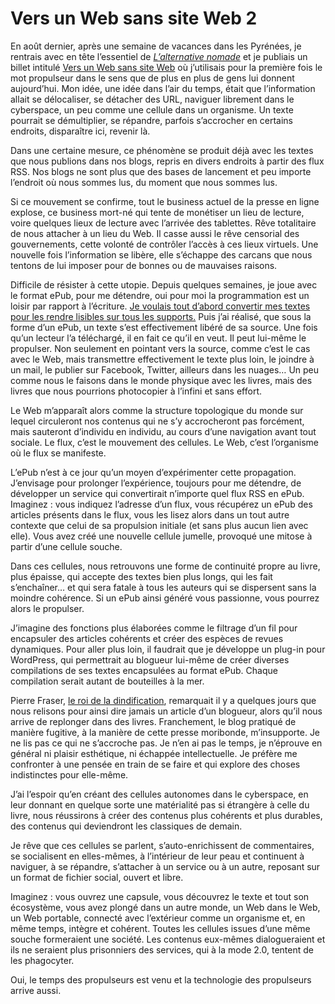 # Vers un Web sans site Web 2

En août dernier, après une semaine de vacances dans les Pyrénées, je rentrais avec en tête l’essentiel de [*L’alternative nomade*](https://tcrouzet.com/alternative-nomade/) et je publiais un billet intitulé [Vers un Web sans site Web](https://tcrouzet.com/2009/08/17/vers-un-web-sans-site-web/) où j’utilisais pour la première fois le mot propulseur dans le sens que de plus en plus de gens lui donnent aujourd’hui. Mon idée, une idée dans l’air du temps, était que l’information allait se délocaliser, se détacher des URL, naviguer librement dans le cyberspace, un peu comme une cellule dans un organisme. Un texte pourrait se démultiplier, se répandre, parfois s’accrocher en certains endroits, disparaître ici, revenir là.<span id="more-16063"></span>

Dans une certaine mesure, ce phénomène se produit déjà avec les textes que nous publions dans nos blogs, repris en divers endroits à partir des flux RSS. Nos blogs ne sont plus que des bases de lancement et peu importe l’endroit où nous sommes lus, du moment que nous sommes lus.

Si ce mouvement se confirme, tout le business actuel de la presse en ligne explose, ce business mort-né qui tente de monétiser un lieu de lecture, voire quelques lieux de lecture avec l’arrivée des tablettes. Rêve totalitaire de nous attacher à un lieu du Web. Il casse aussi le rêve censorial des gouvernements, cette volonté de contrôler l’accès à ces lieux virtuels. Une nouvelle fois l’information se libère, elle s’échappe des carcans que nous tentons de lui imposer pour de bonnes ou de mauvaises raisons.

Difficile de résister à cette utopie. Depuis quelques semaines, je joue avec le format ePub, pour me détendre, oui pour moi la programmation est un loisir par rapport à l’écriture. [Je voulais tout d’abord convertir mes textes pour les rendre lisibles sur tous les supports.](http://txt/tcrouzet.com) Puis j’ai réalisé, que sous la forme d’un ePub, un texte s’est effectivement libéré de sa source. Une fois qu’un lecteur l’a téléchargé, il en fait ce qu’il en veut. Il peut lui-même le propulser. Non seulement en pointant vers la source, comme c’est le cas avec le Web, mais transmettre effectivement le texte plus loin, le joindre à un mail, le publier sur Facebook, Twitter, ailleurs dans les nuages… Un peu comme nous le faisons dans le monde physique avec les livres, mais des livres que nous pourrions photocopier à l’infini et sans effort.

Le Web m’apparaît alors comme la structure topologique du monde sur lequel circuleront nos contenus qui ne s’y accrocheront pas forcément, mais sauteront d’individu en individu, au cours d’une navigation avant tout sociale. Le flux, c’est le mouvement des cellules. Le Web, c’est l’organisme où le flux se manifeste.

L’ePub n’est à ce jour qu’un moyen d’expérimenter cette propagation. J’envisage pour prolonger l’expérience, toujours pour me détendre, de développer un service qui convertirait n’importe quel flux RSS en ePub. Imaginez : vous indiquez l’adresse d’un flux, vous récupérez un ePub des articles présents dans le flux, vous les lisez alors dans un tout autre contexte que celui de sa propulsion initiale (et sans plus aucun lien avec elle). Vous avez créé une nouvelle cellule jumelle, provoqué une mitose à partir d’une cellule souche.

Dans ces cellules, nous retrouvons une forme de continuité propre au livre, plus épaisse, qui accepte des textes bien plus longs, qui les fait s’enchaîner… et qui sera fatale à tous les auteurs qui se dispersent sans la moindre cohérence. Si un ePub ainsi généré vous passionne, vous pourrez alors le propulser.

J’imagine des fonctions plus élaborées comme le filtrage d’un fil pour encapsuler des articles cohérents et créer des espèces de revues dynamiques. Pour aller plus loin, il faudrait que je développe un plug-in pour WordPress, qui permettrait au blogueur lui-même de créer diverses compilations de ses textes encapsulées au format ePub. Chaque compilation serait autant de bouteilles à la mer.

Pierre Fraser, [le roi de la dindification](http://dindification.com/), remarquait il y a quelques jours que nous relisons pour ainsi dire jamais un article d’un blogueur, alors qu’il nous arrive de replonger dans des livres. Franchement, le blog pratiqué de manière fugitive, à la manière de cette presse moribonde, m’insupporte. Je ne lis pas ce qui ne s’accroche pas. Je n’en ai pas le temps, je n’éprouve en général ni plaisir esthétique, ni échappée intellectuelle. Je préfère me confronter à une pensée en train de se faire et qui explore des choses indistinctes pour elle-même.

J’ai l’espoir qu’en créant des cellules autonomes dans le cyberspace, en leur donnant en quelque sorte une matérialité pas si étrangère à celle du livre, nous réussirons à créer des contenus plus cohérents et plus durables, des contenus qui deviendront les classiques de demain.

Je rêve que ces cellules se parlent, s’auto-enrichissent de commentaires, se socialisent en elles-mêmes, à l’intérieur de leur peau et continuent à naviguer, à se répandre, s’attacher à un service ou à un autre, reposant sur un format de fichier social, ouvert et libre.

Imaginez : vous ouvrez une capsule, vous découvrez le texte et tout son écosystème, vous avez plongé dans un autre monde, un Web dans le Web, un Web portable, connecté avec l’extérieur comme un organisme et, en même temps, intègre et cohérent. Toutes les cellules issues d’une même souche formeraient une société. Les contenus eux-mêmes dialogueraient et ils ne seraient plus prisonniers des services, qui à la mode 2.0, tentent de les phagocyter.

Oui, le temps des propulseurs est venu et la technologie des propulseurs arrive aussi.